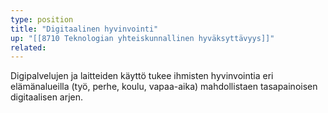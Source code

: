 ```yaml
---
type: position
title: "Digitaalinen hyvinvointi"
up: "[[8710 Teknologian yhteiskunnallinen hyväksyttävyys]]"
related:
---
```


Digipalvelujen ja laitteiden käyttö tukee ihmisten hyvinvointia eri elämänalueilla (työ, perhe, koulu, vapaa-aika) mahdollistaen tasapainoisen digitaalisen arjen.